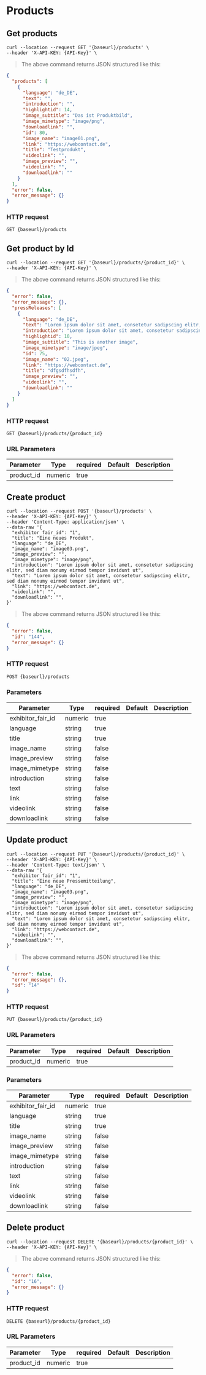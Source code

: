 # Products

## Get products

```shell
curl --location --request GET '{baseurl}/products' \
--header 'X-API-KEY: {API-Key}' \
```

> The above command returns JSON structured like this:

```json
{
  "products": [
    {
      "language": "de_DE",
      "text": "",
      "introduction": "",
      "highlightid": 14,
      "image_subtitle": "Das ist Produktbild",
      "image_mimetype": "image/png",
      "downloadlink": "",
      "id": 80,
      "image_name": "image01.png",
      "link": "https://webcontact.de",
      "title": "Testprodukt",
      "videolink": "",
      "image_preview": "",
      "videolink": "",
      "downloadlink": ""
    }
  ],
  "error": false,
  "error_message": {}
}
```

### HTTP request

`GET {baseurl}/products`

## Get product by Id

```shell
curl --location --request GET '{baseurl}/products/{product_id}' \
--header 'X-API-KEY: {API-Key}' \
```

> The above command returns JSON structured like this:

```json
{
  "error": false,
  "error_message": {},
  "pressReleases": [
    {
      "language": "de_DE",
      "text": "Lorem ipsum dolor sit amet, consetetur sadipscing elitr, sed diam nonumy eirmod tempor invidunt ut l",
      "introduction": "Lorem ipsum dolor sit amet, consetetur sadipscing elitr, sed diam nonumy eirmod tempor invidunt ut l",
      "highlightid": 10,
      "image_subtitle": "This is another image", 
      "image_mimetype": "image/jpeg",
      "id": 75,
      "image_name": "02.jpeg",
      "link": "https://webcontact.de",
      "title": "dfgsdfhsdfh",
      "image_preview": "",
      "videolink": "",
      "downloadlink": ""
    }
  ]
}
```
### HTTP request

`GET {baseurl}/products/{product_id}`

### URL Parameters

Parameter | Type | required | Default | Description
--------- | ---- | -------- | ------- | -----------
product_id | numeric | true |

## Create product

```shell
curl --location --request POST '{baseurl}/products' \
--header 'X-API-KEY: {API-Key}' \
--header 'Content-Type: application/json' \
--data-raw '{
  "exhibitor_fair_id": "1",
  "title": "Eine neues Produkt",
  "language": "de_DE",
  "image_name": "image03.png",
  "image_preview": "",
  "image_mimetype": "image/png",
  "introduction": "Lorem ipsum dolor sit amet, consetetur sadipscing elitr, sed diam nonumy eirmod tempor invidunt ut",
  "text": "Lorem ipsum dolor sit amet, consetetur sadipscing elitr, sed diam nonumy eirmod tempor invidunt ut",
  "link": "https://webcontact.de",
  "videolink": "",
  "downloadlink": "",
}'
```

> The above command returns JSON structured like this:

```json
{
  "error": false,
  "id": "144",
  "error_message": {}
}
```

### HTTP request

`POST {baseurl}/products`

### Parameters

Parameter | Type | required | Default | Description
--------- | ---- | -------- | ------- | -----------
exhibitor_fair_id | numeric | true | | |
language | string | true | |
title | string | true | | |
image_name | string | false | | |
image_preview | string | false | | |
image_mimetype | string | false | | |
introduction | string | false | | |
text | string | false | | |
link | string | false | | |
videolink | string | false | | |
downloadlink | string | false | | |


## Update product

```shell
curl --location --request PUT '{baseurl}/products/{product_id}' \
--header 'X-API-KEY: {API-Key}' \
--header 'Content-Type: text/json' \
--data-raw '{
  "exhibitor_fair_id": "1",
  "title": "Eine neue Pressemitteilung",
  "language": "de_DE",
  "image_name": "image03.png",
  "image_preview": "",
  "image_mimetype": "image/png",
  "introduction": "Lorem ipsum dolor sit amet, consetetur sadipscing elitr, sed diam nonumy eirmod tempor invidunt ut",
  "text": "Lorem ipsum dolor sit amet, consetetur sadipscing elitr, sed diam nonumy eirmod tempor invidunt ut",
  "link": "https://webcontact.de",
  "videolink": "",
  "downloadlink": "",
}'
```

> The above command returns JSON structured like this:

```json
{
  "error": false,
  "error_message": {},
  "id": "14"
}
```

### HTTP request

`PUT {baseurl}/products/{product_id}`

### URL Parameters
Parameter | Type | required | Default | Description
--------- | ---- | -------- | ------- | -----------
product_id | numeric | true |

### Parameters

Parameter | Type | required | Default | Description
--------- | ---- | -------- | ------- | -----------
exhibitor_fair_id | numeric | true | | |
language | string | true | |
title | string | true | | |
image_name | string | false | | |
image_preview | string | false | | |
image_mimetype | string | false | | |
introduction | string | false | | |
text | string | false | | |
link | string | false | | |
videolink | string | false | | |
downloadlink | string | false | | |

## Delete product

```shell
curl --location --request DELETE '{baseurl}/products/{product_id}' \
--header 'X-API-KEY: {API-Key}' \
```

> The above command returns JSON structured like this:

```json
{
  "error": false,
  "id": "16",
  "error_message": {}
}
```

### HTTP request

`DELETE {baseurl}/products/{product_id}`

### URL Parameters
Parameter | Type | required | Default | Description
--------- | ---- | -------- | ------- | -----------
product_id | numeric | true |
